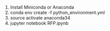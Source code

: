1. Install Miniconda or Anaconda
2. conda env create -f python_environment.yml 
3. source activate anaconda34
4. jupyter notebook RFP.ipynb
